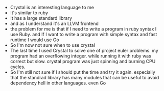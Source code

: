 * Crystal is an interesting language to me
* It's similar to ruby
* It has a large standard library
* and as I understand it's an LLVM frontend
* the problem for me is that if I need to write a program in ruby syntax I use Ruby. and If I want to write a program with simple syntax and fast runtime I would use Go
* So I'm now not sure when to use crystal
* The last time I used Crystal to solve one of project euler problems. my program had an overflowing integer. while running it with ruby was correct but slow. crystal program was just spinning and burning CPU cycles.
* So I'm still not sure if I should put the time and try it again. especially that the standrad library has many modules that can be useful to avoid dependency hell in other languages. even Go
